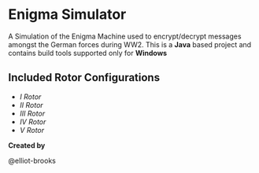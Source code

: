 # Enigma Simulator
A Simulation of the Enigma Machine used to encrypt/decrypt messages amongst the German forces during WW2. This is a **Java** based project and contains build tools supported only for **Windows**


## Included Rotor Configurations
- $I\ Rotor$
- $II\ Rotor$
- $III\ Rotor$
- $IV\ Rotor$
- $V\ Rotor$



**Created by**

@elliot-brooks